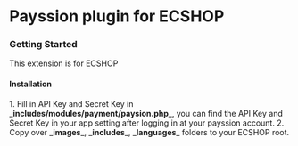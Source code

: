 Payssion plugin for ECSHOP
=================

<h3>Getting Started</h3>
This extension is for ECSHOP

<h4>Installation</h4>
1. Fill in API Key and Secret Key in _<b>includes/modules/payment/paysion.php</b>_, you can find the API Key and Secret Key in your app setting after logging in at your payssion account.
2. Copy over _<b>images</b>_, _<b>includes</b>_, _<b>languages</b>_ folders to your ECSHOP root.
